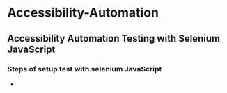 # Accessibility-Automation
## Accessibility Automation Testing with Selenium JavaScript 
### Steps of setup test with selenium JavaScript 
*
